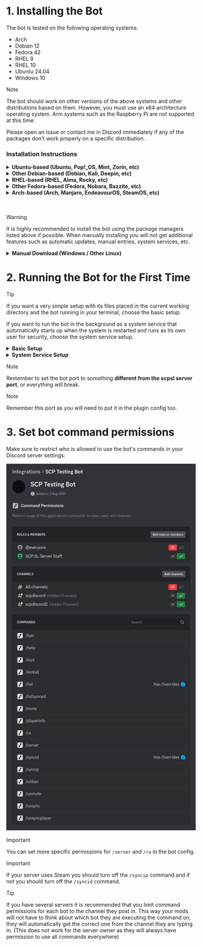 # 1. Installing the Bot

The bot is tested on the following operating systems:
- Arch
- Debian 12
- Fedora 42
- RHEL 9
- RHEL 10
- Ubuntu 24.04
- Windows 10

> [!NOTE]
> The bot should work on other versions of the above systems and other distributions based on them.
> However, you must use an x64 architecture operating system. Arm systems such as the Raspberry Pi are not supported at this time.
>
> Please open an issue or contact me in Discord immediately if any of the packages don't work properly on a specific distribution.

### Installation Instructions

<details>
<summary><b>Ubuntu-based (Ubuntu, Pop!_OS, Mint, Zorin, etc)</b></summary>
<br/>

SCPDiscord is available in the repository at repo.karlofduty.com.

**1.** Install the dotnet repository (Only needed for Ubuntu 24.04 and older):
```bash
sudo add-apt-repository ppa:dotnet/backports
sudo apt update
```

**2.** Install the repo.karlofduty.com repository:
```bash
wget https://repo.karlofduty.com/ubuntu/dists/ubuntu/karlofduty-repo_latest_amd64.deb
sudo apt install ./karlofduty-repo_latest_amd64.deb
sudo apt update
```

**3.** Install the release or dev build:
```bash
sudo apt install scpdiscord
# or
sudo apt install scpdiscord-dev
```

</details>

<details>
<summary><b>Other Debian-based (Debian, Kali, Deepin, etc)</b></summary>
<br/>

SCPDiscord is available in the repository at repo.karlofduty.com.

**1.** Install the dotnet repository:  
The url used in the `wget` command is for Debian 12, if you are using a different version, replace `12` with the version you are using.
See this link for a list of all available versions: https://packages.microsoft.com/config/.
```bash
wget https://packages.microsoft.com/config/debian/12/packages-microsoft-prod.deb -O packages-microsoft-prod.deb
sudo dpkg -i packages-microsoft-prod.deb
rm packages-microsoft-prod.deb
```

**2.** Install the repo.karlofduty.com repository:
```bash
wget https://repo.karlofduty.com/debian/dists/debian/karlofduty-repo_latest_amd64.deb
sudo apt install ./karlofduty-repo_latest_amd64.deb
sudo apt update
```

**3.** Install the release or dev build:
```bash
sudo apt install scpdiscord
# or
sudo apt install scpdiscord-dev
```

</details>

<details>
<summary><b>RHEL-based (RHEL, Alma, Rocky, etc)</b></summary>
<br/>

SCPDiscord is available in the repository at repo.karlofduty.com.

1. Install the repo.karlofduty.com repository:
```bash
sudo dnf install https://repo.karlofduty.com/rhel/karlofduty-repo-latest.x86_64.rpm
```

2. Install the release or dev build:
```bash
sudo dnf install scpdiscord --refresh
# or
sudo dnf install scpdiscord-dev --refresh
```

</details>

<details>
<summary><b>Other Fedora-based (Fedora, Nobara, Bazzite, etc)</b></summary>
<br/>

SCPDiscord is available in the repository at repo.karlofduty.com.

1. Install the repo.karlofduty.com repository:
```bash
sudo dnf install https://repo.karlofduty.com/fedora/karlofduty-repo-latest.x86_64.rpm
```

2. Install the release or dev build:
```bash
sudo dnf install scpdiscord --refresh
# or
sudo dnf install scpdiscord-dev --refresh
```

</details>

<details>
<summary><b>Arch-based (Arch, Manjaro, EndeavourOS, SteamOS, etc)</b></summary>
<br/>

SCPDiscord is available in the Arch User Repository as [scpdiscord](https://aur.archlinux.org/packages/scpdiscord/) and [scpdiscord-git](https://aur.archlinux.org/packages/scpdiscord-git/).
This example uses yay, but you can use any package manager with AUR support.

- Install the release or dev build:
```bash
yay -S scpdiscord
# or
yay -S scpdiscord-git
```

You may see a warning about verifying workloads during installation, this can be ignored.

</details>
<br/><br/>

> [!WARNING]
> It is highly recommended to install the bot using the package managers listed above if possible.
> When manually installing you will not get additional features such as automatic updates, manual entries, system services, etc.

<details>
<summary><b>Manual Download (Windows / Other Linux)</b></summary>
<br/>

You can download the bot manually by downloading the binary directly from the github release or jenkins build:

**1.** (Optional) Install .NET 9 if it isn't already installed on your system.

**2.** Download the bot for your operating system, either a [release version](https://github.com/KarlOfDuty/SCPDiscord/releases) or a [dev build](https://jenkins.karlofduty.com/blue/organizations/jenkins/SCPDiscord/activity).
While the Windows versions are fully supported they are not as well tested as the Linux ones.

| Application         | Description                                                         |
|---------------------|---------------------------------------------------------------------|
| `scpdiscord`        | Standard Linux version.                                             |
| `scpdiscord-sc`     | Larger Linux version which does not require .NET to be installed.   |
| `scpdiscord.exe`    | Standard Windows version.                                           |
| `scpdiscord-sc.exe` | Larger Windows version which does not require .NET to be installed. |

</details>

# 2. Running the Bot for the First Time

> [!TIP]
> If you want a very simple setup with its files placed in the current working directory and the bot running in your terminal, choose the basic setup.
>
> If you want to run the bot in the background as a system service that automatically starts up when the system is restarted and runs as its own user for security, choose the system service setup.

<details>
<summary><b>Basic Setup</b></summary>
<br/>

**1.** Run the bot to generate the config file:

![Example of running the bot without editing the config](./img/firstBotRun.png)

**2.** A config file will have been generated in the current working directory. Open it in a text editor of your choice and set it up to your liking. It contains instructions for all options.

**3.** Run the bot again and it should start without issue:

![Example of running the bot with a set up config](./img/botAfterConfig.png)

If you want to run several bots you can just enter the config you want to use for each instance as a command parameter:
```bash
scpdiscord --config config-1.yml
scpdiscord --config config-2.yml
```

</details>

<details>
<summary><b>System Service Setup</b></summary>
<br/>

**1.** Run the bot to generate a config file:
```bash
sudo systemctl start scpdiscord@1
systemctl status scpdiscord@1
```
![Example of running the bot as a service](./img/firstBotRunService.png)

**2.** Open the bot config at `/etc/scpdiscord/config-1.yml` using your preferred text editor and set it up to your liking. It contains instructions for all options.

**3.** Starting the bot service and check its status:
```bash
sudo systemctl start scpdiscord@1
systemctl status scpdiscord@1
```
![Example of starting and checking the status of the service](./img/botAfterConfigService.png)

**4.** (Optional) Make the service start automatically on boot:
```bash
sudo systemctl enable scpdiscord@1
```

Showing the full service log:
```bash
journalctl -u scpdiscord@1
```

Showing the live updating log:
```bash
journalctl -fu scpdiscord@1
```

If you want to run several bots you can just start more instances using different IDs:
```bash
sudo systemctl start scpdiscord@2
sudo systemctl start scpdiscord@3
sudo systemctl start scpdiscord@4
```

</details>

> [!NOTE]
> Remember to set the bot port to something **different from the scpsl server port**, or everything will break.

> [!NOTE]
> Remember this port as you will need to put it in the plugin config too.

# 3. Set bot command permissions

Make sure to restrict who is allowed to use the bot's commands in your Discord server settings:

![Image showing a Discord selection box](img/commandPermissions.png)

> [!IMPORTANT]
> You can set more specific permissions for `/server` and `/ra` in the bot config.

> [!IMPORTANT]
> If your server uses Steam you should turn off the `/syncip` command and if not you should turn off the `/syncid` command.

> [!TIP]
> If you have several servers it is recommended that you limit command permissions for each bot to the channel they post in.
> This way your mods will not have to think about which bot they are executing the command on, they will automatically get the correct one from the channel they are typing in.
> (This does not work for the server owner as they will always have permission to use all commands everywhere)

